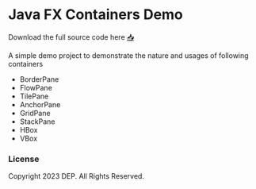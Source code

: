 # Java FX Containers Demo

Download the full source code here [📥](https://github.com/IJSE-Direct-Entry-Program-10/java-fx-containers/archive/refs/heads/main.zip)

A simple demo project to demonstrate the nature and usages of following containers
- BorderPane
- FlowPane
- TilePane
- AnchorPane
- GridPane
- StackPane
- HBox
- VBox

### License
Copyright 2023 DEP. All Rights Reserved.
